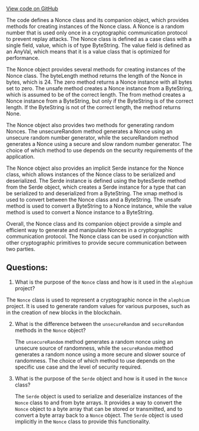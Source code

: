 [View code on GitHub](https://github.com/alephium/alephium/blob/master/protocol/src/main/scala/org/alephium/protocol/model/Nonce.scala)

The code defines a Nonce class and its companion object, which provides methods for creating instances of the Nonce class. A Nonce is a random number that is used only once in a cryptographic communication protocol to prevent replay attacks. The Nonce class is defined as a case class with a single field, value, which is of type ByteString. The value field is defined as an AnyVal, which means that it is a value class that is optimized for performance.

The Nonce object provides several methods for creating instances of the Nonce class. The byteLength method returns the length of the Nonce in bytes, which is 24. The zero method returns a Nonce instance with all bytes set to zero. The unsafe method creates a Nonce instance from a ByteString, which is assumed to be of the correct length. The from method creates a Nonce instance from a ByteString, but only if the ByteString is of the correct length. If the ByteString is not of the correct length, the method returns None.

The Nonce object also provides two methods for generating random Nonces. The unsecureRandom method generates a Nonce using an unsecure random number generator, while the secureRandom method generates a Nonce using a secure and slow random number generator. The choice of which method to use depends on the security requirements of the application.

The Nonce object also provides an implicit Serde instance for the Nonce class, which allows instances of the Nonce class to be serialized and deserialized. The Serde instance is defined using the bytesSerde method from the Serde object, which creates a Serde instance for a type that can be serialized to and deserialized from a ByteString. The xmap method is used to convert between the Nonce class and a ByteString. The unsafe method is used to convert a ByteString to a Nonce instance, while the value method is used to convert a Nonce instance to a ByteString.

Overall, the Nonce class and its companion object provide a simple and efficient way to generate and manipulate Nonces in a cryptographic communication protocol. The Nonce class can be used in conjunction with other cryptographic primitives to provide secure communication between two parties.
## Questions: 
 1. What is the purpose of the `Nonce` class and how is it used in the `alephium` project?
   
   The `Nonce` class is used to represent a cryptographic nonce in the `alephium` project. It is used to generate random values for various purposes, such as in the creation of new blocks in the blockchain.

2. What is the difference between the `unsecureRandom` and `secureRandom` methods in the `Nonce` object?
   
   The `unsecureRandom` method generates a random nonce using an unsecure source of randomness, while the `secureRandom` method generates a random nonce using a more secure and slower source of randomness. The choice of which method to use depends on the specific use case and the level of security required.

3. What is the purpose of the `Serde` object and how is it used in the `Nonce` class?
   
   The `Serde` object is used to serialize and deserialize instances of the `Nonce` class to and from byte arrays. It provides a way to convert the `Nonce` object to a byte array that can be stored or transmitted, and to convert a byte array back to a `Nonce` object. The `Serde` object is used implicitly in the `Nonce` class to provide this functionality.
